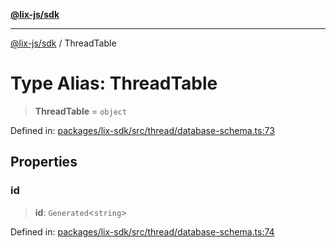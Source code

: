 [**@lix-js/sdk**](../README.md)

***

[@lix-js/sdk](../README.md) / ThreadTable

# Type Alias: ThreadTable

> **ThreadTable** = `object`

Defined in: [packages/lix-sdk/src/thread/database-schema.ts:73](https://github.com/opral/monorepo/blob/bc82d6c7272aa8ad8661dcf0fee644d9229ef5eb/packages/lix-sdk/src/thread/database-schema.ts#L73)

## Properties

### id

> **id**: `Generated`\<`string`\>

Defined in: [packages/lix-sdk/src/thread/database-schema.ts:74](https://github.com/opral/monorepo/blob/bc82d6c7272aa8ad8661dcf0fee644d9229ef5eb/packages/lix-sdk/src/thread/database-schema.ts#L74)

